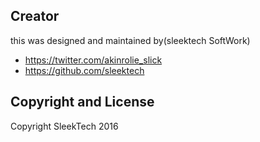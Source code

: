 
## Creator

this was designed and maintained by(sleektech SoftWork)

* https://twitter.com/akinrolie_slick
* https://github.com/sleektech

## Copyright and License

Copyright SleekTech 2016  